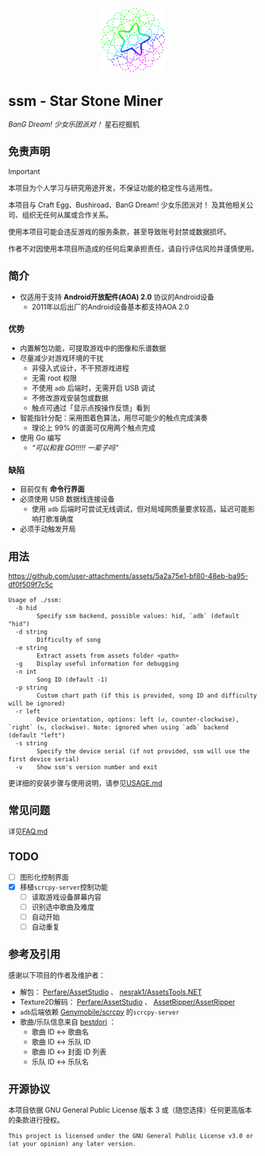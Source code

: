<p align="center">
    <img src="imgs/icon.svg" width="128" height="128" alt="ssm"/>
</p>

# ssm - Star Stone Miner

_BanG Dream! 少女乐团派对！_ 星石挖掘机

## 免责声明

> [!IMPORTANT]
> 本项目为个人学习与研究用途开发，不保证功能的稳定性与适用性。
>
> 本项目与 Craft Egg、Bushiroad、BanG Dream! 少女乐团派对！ 及其他相关公司、组织无任何从属或合作关系。
>
> 使用本项目可能会违反游戏的服务条款，甚至导致账号封禁或数据损坏。
>
> 作者不对因使用本项目所造成的任何后果承担责任，请自行评估风险并谨慎使用。

## 简介

- 仅适用于支持 **Android开放配件(AOA) 2.0** 协议的Android设备
  - 2011年以后出厂的Android设备基本都支持AOA 2.0

### 优势

- 内置解包功能，可提取游戏中的图像和乐谱数据
- 尽量减少对游戏环境的干扰
  - 非侵入式设计，不干预游戏进程
  - 无需 root 权限
  - 不使用 `adb` 后端时，无需开启 USB 调试
  - 不修改游戏安装包或数据
  - 触点可通过「显示点按操作反馈」看到
- 智能指针分配：采用图着色算法，用尽可能少的触点完成演奏
  - 理论上 99% 的谱面可仅用两个触点完成
- 使用 Go 编写
  - _“可以和我 GO!!!!! 一辈子吗”_

### 缺陷

- 目前仅有 **命令行界面**
- 必须使用 USB 数据线连接设备
  - 使用 `adb` 后端时可尝试无线调试，但对局域网质量要求较高，延迟可能影响打歌准确度
- 必须手动触发开局

## 用法

https://github.com/user-attachments/assets/5a2a75e1-bf80-48eb-ba95-df0f509f7c5c

```
Usage of ./ssm:
  -b hid
    	Specify ssm backend, possible values: hid, `adb` (default "hid")
  -d string
    	Difficulty of song
  -e string
    	Extract assets from assets folder <path>
  -g	Display useful information for debugging
  -n int
    	Song ID (default -1)
  -p string
    	Custom chart path (if this is provided, song ID and difficulty will be ignored)
  -r left
    	Device orientation, options: left (↺, counter-clockwise), `right` (↻, clockwise). Note: ignored when using `adb` backend (default "left")
  -s string
    	Specify the device serial (if not provided, ssm will use the first device serial)
  -v	Show ssm's version number and exit
```

更详细的安装步骤与使用说明，请参见[USAGE.md](./docs/USAGE.md)

## 常见问题

详见[FAQ.md](./docs/FAQ.md)

## TODO

- [ ] 图形化控制界面
- [x] 移植`scrcpy-server`控制功能
  - [ ] 读取游戏设备屏幕内容
  - [ ] 识别选中歌曲及难度
  - [ ] 自动开始
  - [ ] 自动重复

## 参考及引用

感谢以下项目的作者及维护者：

- 解包： [Perfare/AssetStudio](https://github.com/Perfare/AssetStudio.git) 、 [nesrak1/AssetsTools.NET](https://github.com/nesrak1/AssetsTools.NET.git)
- Texture2D解码： [Perfare/AssetStudio](https://github.com/Perfare/AssetStudio.git) 、 [AssetRipper/AssetRipper](https://github.com/AssetRipper/AssetRipper.git)
- `adb`后端依赖 [Genymobile/scrcpy](https://github.com/Genymobile/scrcpy) 的`scrcpy-server`
- 歌曲/乐队信息来自 [bestdori](https://bestdori.com) ：
  - 歌曲 ID ↔ 歌曲名
  - 歌曲 ID ↔ 乐队 ID
  - 歌曲 ID ↔ 封面 ID 列表
  - 乐队 ID ↔ 乐队名

## 开源协议

本项目依据 GNU General Public License 版本 3 或（随您选择）任何更高版本的条款进行授权。

```
This project is licensed under the GNU General Public License v3.0 or (at your opinion) any later version.
```
